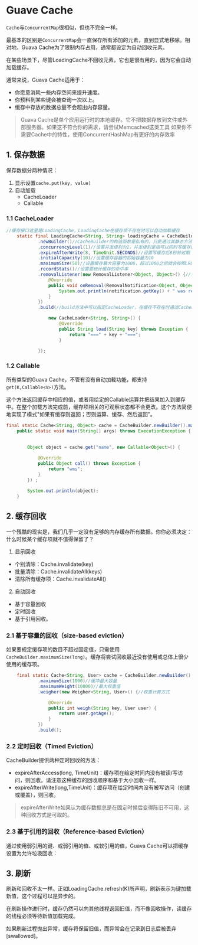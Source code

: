 # Guave Cache


`Cache`与`ConcurrentMap`很相似，但也不完全一样。

最基本的区别是`ConcurrentMap`会一直保存所有添加的元素，直到显式地移除。相对地，Guava Cache为了限制内存占用，通常都设定为自动回收元素。

在某些场景下，尽管LoadingCache不回收元素，它也是很有用的，因为它会自动加载缓存。


通常来说，Guava Cache适用于：

* 你愿意消耗一些内存空间来提升速度。
* 你预料到某些键会被查询一次以上。
* 缓存中存放的数据总量不会超出内存容量。

> Guava Cache是单个应用运行时的本地缓存。它不把数据存放到文件或外部服务器。如果这不符合你的需求，请尝试Memcached这类工具
> 如果你不需要Cache中的特性，使用ConcurrentHashMap有更好的内存效率

## 1. 保存数据

保存数据分两种情况：

1. 显示设置`cache.put(key, value)`
2. 自动加载
    * CacheLoader
    * Callable

### 1.1 CacheLoader

```java
//缓存接口这里是LoadingCache，LoadingCache在缓存项不存在时可以自动加载缓存
	static final LoadingCache<String, String> loadingCache = CacheBuilder
			.newBuilder()//CacheBuilder的构造函数是私有的，只能通过其静态方法newBuilder()来获得CacheBuilder的实例
			.concurrencyLevel(1)//设置并发级别为1，并发级别是指可以同时写缓存的线程数
			.expireAfterWrite(8, TimeUnit.SECONDS)//设置写缓存后8秒钟过期
			.initialCapacity(10)//设置缓存容器的初始容量为10
			.maximumSize(50)//设置缓存最大容量为1000，超过1000之后就会按照LRU最近虽少使用算法来移除缓存项
			.recordStats()//设置要统计缓存的命中率
			.removalListener(new RemovalListener<Object, Object>() {//设置缓存的移除通知
                @Override
                public void onRemoval(RemovalNotification<Object, Object> notification) {
                    System.out.println(notification.getKey() + " was removed, cause is " + notification.getCause());
                }
            })
			.build(//build方法中可以指定CacheLoader，在缓存不存在时通过CacheLoader的实现自动加载缓存

				new CacheLoader<String, String>() {
					@Override
					public String load(String key) throws Exception {
						return "===" + key + "===";
					}

			});
```

### 1.2 Callable

所有类型的Guava Cache，不管有没有自动加载功能，都支持`get(K,Callable<V>)`方法。

这个方法返回缓存中相应的值，或者用给定的Callable运算并把结果加入到缓存中。在整个加载方法完成前，缓存项相关的可观察状态都不会更改。这个方法简便地实现了模式"如果有缓存则返回；否则运算、缓存、然后返回"。

```java
final static Cache<String, Object> cache = CacheBuilder.newBuilder().maximumSize(1000).build();
	public static void main(String[] args) throws ExecutionException {
		
		
		Object object = cache.get("name", new Callable<Object>() {

			@Override
			public Object call() throws Exception {
				return "wms";
			}
		}) ;
		
		System.out.println(object);
	}
```

## 2. 缓存回收

一个残酷的现实是，我们几乎一定没有足够的内存缓存所有数据。你你必须决定：什么时候某个缓存项就不值得保留了？

1. 显示回收
  - 个别清除：Cache.invalidate(key)
  - 批量清除：Cache.invalidateAll(keys)
  - 清除所有缓存项：Cache.invalidateAll()
2. 自动回收
  - 基于容量回收
  - 定时回收
  - 基于引用回收。

### 2.1 基于容量的回收（size-based eviction）

如果要规定缓存项的数目不超过固定值，只需使用`CacheBuilder.maximumSize(long)`。缓存将尝试回收最近没有使用或总体上很少使用的缓存项。

```java
	final static Cache<String, User> cache = CacheBuilder.newBuilder()
			.maximumSize(1000)//缓冲最大容量
			.maximumWeight(10000)//最大权重值
			.weigher(new Weigher<String, User>() {//权重计算方式

				@Override
				public int weigh(String key, User user) {
					return user.getAge();
				}
			})
			.build();
```

### 2.2 定时回收（Timed Eviction）

CacheBuilder提供两种定时回收的方法：

* expireAfterAccess(long, TimeUnit)：缓存项在给定时间内没有被读/写访问，则回收。请注意这种缓存的回收顺序和基于大小回收一样。
* expireAfterWrite(long,TimeUnit)：缓存项在给定时间内没有被写访问（创建或覆盖），则回收。

> expireAfterWrite如果认为缓存数据总是在固定时候后变得陈旧不可用，这种回收方式是可取的。

### 2.3 基于引用的回收（Reference-based Eviction）

通过使用弱引用的键、或弱引用的值、或软引用的值，Guava Cache可以把缓存设置为允许垃圾回收：



## 3. 刷新

刷新和回收不太一样。正如LoadingCache.refresh(K)所声明，刷新表示为键加载新值，这个过程可以是异步的。

在刷新操作进行时，缓存仍然可以向其他线程返回旧值，而不像回收操作，读缓存的线程必须等待新值加载完成。

如果刷新过程抛出异常，缓存将保留旧值，而异常会在记录到日志后被丢弃[swallowed]。































